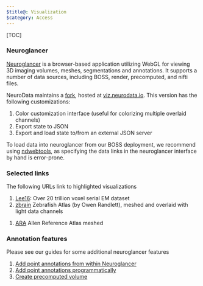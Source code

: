 ```yaml
---
$title@: Visualization
$category: Access
---
```


[TOC]

### Neuroglancer

[Neuroglancer](https://github.com/google/neuroglancer) is a browser-based application utilizing WebGL for viewing 3D imaging volumes, meshes, segmentations and annotations.  It supports a number of data sources, including BOSS, render, precomputed, and nifti files.

NeuroData maintains a [fork](https://github.com/neurodata/neuroglancer), hosted at [viz.neurodata.io](https://viz.neurodata.io).  This version has the following customizations:

1. Color customization interface (useful for colorizing multiple overlaid channels)
1. Export state to JSON
1. Export and load state to/from an external JSON server

To load data into neuroglancer from our BOSS deployment, we recommend using [ndwebtools](https://ndwebtools.neurodata.io), as specifying the data links in the neuroglancer interface by hand is error-prone.

### Selected links

The following URLs link to highlighted visualizations

1. [Lee16](https://ndwebtools.neurodata.io/ndviz_url/lee/lee16/image/): Over 20 trillion voxel serial EM dataset
1. [zbrain](https://viz.neurodata.io/?json_url=https://api.myjson.com/bins/13225y) Zebrafish Atlas (by Owen Randlett), meshed and overlaid with light data channels
<!-- 1. [synaptomes](https://viz.neurodata.io/?json_url=https://api.myjson.com/bins/17xtbq): Manually annotated synapses meshed and overlaid with EM and array tomography -->
1. [ARA](https://viz.neurodata.io/?json_url=https://api.myjson.com/bins/fwaqe) Allen Reference Atlas meshed
<!-- 1. [Cell detections](https://viz.neurodata.io/?json_url=https://api.myjson.com/bins/89y6u) Point annotations representing cell detections of different regions of light data overlaid with the Allen Reference Atlas.   -->

### Annotation features

Please see our guides for some additional neuroglancer features

1. [Add point annotations from within Neuroglancer]([url('/content/guides/neuroglancer-pt-annotations')])
1. [Add point annotations programmatically]([url('/content/guides/programmatic-neuroglancer-annotations')])
1. [Create precomputed volume]([url('/content/guides/boss-to-precompute')])